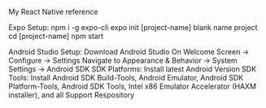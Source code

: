 My React Native reference

Expo Setup:
npm i -g expo-cli
expo init [project-name]
blank
name project
cd [project-name]
npm start

Android Studio Setup:
Download Android Studio
On Welcome Screen -> Configure -> Settings
Navigate to Appearance & Behavior -> System Settings -> Android SDK
SDK Platforms: Install latest Android Version
SDK Tools: Install Android SDK Build-Tools, Android Emulator, Android SDK Platform-Tools, Android SDK Tools, Intel x86 Emulator Accelerator (HAXM installer), and all Support Respository
